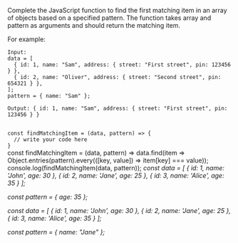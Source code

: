 Complete the JavaScript function to find the first matching item in an array of objects based on a specified pattern. The function takes array and pattern as arguments and should return the matching item.

For example:

```text
Input:
data = [
  { id: 1, name: "Sam", address: { street: "First street", pin: 123456 } },
  { id: 2, name: "Oliver", address: { street: "Second street", pin: 654321 } },
];
pattern = { name: "Sam" };

Output: { id: 1, name: "Sam", address: { street: "First street", pin: 123456 } }
```

<codeblock language="javascript" type="exercise" testMode="multipleInput">
<code>
const findMatchingItem = (data, pattern) => {
  // write your code here
}
</code>

<solution>
  const findMatchingItem = (data, pattern) => data.find(item =>
  Object.entries(pattern).every(([key, value]) => item[key] === value));
</solution>

<testcases>
<caller>
console.log(findMatchingItem(data, pattern));
</caller>
<testcase>
<i>
const data = [
    { id: 1, name: 'John', age: 30 },
    { id: 2, name: 'Jane', age: 25 },
    { id: 3, name: 'Alice', age: 35 }
];

const pattern = { age: 35 };

</i>
</testcase>
<testcase>
<i>
const data = [
    { id: 1, name: 'John', age: 30 },
    { id: 2, name: 'Jane', age: 25 },
    { id: 3, name: 'Alice', age: 35 }
];

const pattern = { name: "Jane" };

</i>
</testcase>
</testcases>
</codeblock>
